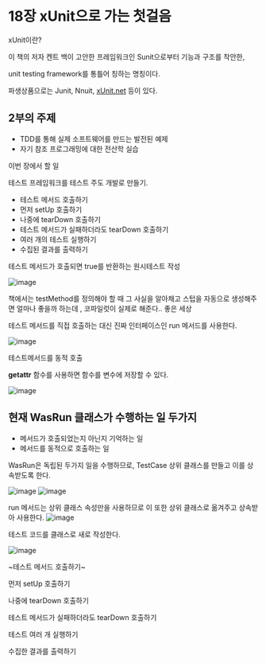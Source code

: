 # 18장 xUnit으로 가는 첫걸음

xUnit이란?

이 책의 저자 켄트 백이 고안한 프레임워크인 Sunit으로부터 기능과 구조를 착안한,

unit testing framework를 통틀어 칭하는 명칭이다.

파생상품으로는 Junit, Nnuit, [xUnit.net](http://xUnit.net) 등이 있다.



## 2부의 주제

-   TDD를 통해 실제 소프트웨어를 만드는 발전된 예제
-   자기 참조 프로그래밍에 대한 전산학 실습

이번 장에서 할 일

테스트 프레임워크를 테스트 주도 개발로 만들기.

-   테스트 메서드 호출하기
-   먼저 setUp 호출하기
-   나중에 tearDown 호출하기
-   테스트 메서드가 실패하더라도 tearDown 호출하기
-   여러 개의 테스트 실행하기
-   수집된 결과를 출력하기

테스트 메서드가 호출되면 true를 반환하는 원시테스트 작성

![image](https://github.com/KonCC/test-driven-development/assets/102205852/fd8cfd40-6756-4707-a9ae-1f59a6b52a45)


책에서는 testMethod를 정의해야 할 때 그 사실을 알아채고 스텁을 자동으로 생성해주면 얼마나 좋을까 하는데 , 코파일럿이 실제로 해준다.. 좋은 세상

테스트 메서드를 직접 호출하는 대신 진짜 인터페이스인 run 메서드를 사용한다.

![image](https://github.com/KonCC/test-driven-development/assets/102205852/f5a1e93f-db4b-46b9-8949-b279272f0f43)


테스트메서드를 동적 호출

**getattr** 함수를 사용하면 함수를 변수에 저장할 수 있다.

![image](https://github.com/KonCC/test-driven-development/assets/102205852/e23f2abe-840c-4d16-96a6-4b6486100391)

## 현재 WasRun 클래스가 수행하는 일 두가지

-   메서드가 호출되었는지 아닌지 기억하는 일
-   메서드를 동적으로 호출하는 일

WasRun은 독립된 두가지 일을 수행하므로, TestCase 상위 클래스를 만들고 이를 상속받도록 한다.

![image](https://github.com/KonCC/test-driven-development/assets/102205852/5feee088-ef2a-4fc1-82fa-1a3a79d38428)
![image](https://github.com/KonCC/test-driven-development/assets/102205852/58e6c2a5-0cae-4194-9715-3a86b39da1fd)



run 메서드는 상위 클래스 속성만을 사용하므로 이 또한 상위 클래스로 옮겨주고 상속받아 사용한다.
![image](https://github.com/KonCC/test-driven-development/assets/102205852/6a25f308-0cf2-4b43-be63-67bc1d2a7bbe)


테스트 코드를 클래스로 새로 작성한다.

![image](https://github.com/KonCC/test-driven-development/assets/102205852/38487779-14f8-49a5-a15e-bab69eb594db)


~테스트 메서드 호출하기~

먼저 setUp 호출하기

나중에 tearDown 호출하기

테스트 메서드가 실패하더라도 tearDown 호출하기

테스트 여러 개 실행하기

수집한 결과를 출력하기
